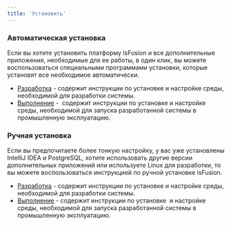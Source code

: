 ```yaml
---
title: 'Установить'
---
```


### Автоматическая установка

Если вы хотите установить платформу lsFusion и все дополнительные приложения, необходимые для ее работы, в один клик, вы можете воспользоваться специальными программами установки, которые установят все необходимое автоматически.

-   [Разработка](Разработка_авто.md) - содержит инструкции по установке и настройке среды, необходимой для разработки системы.
-   [Выполнение](Выполнение_авто.md) -  содержит инструкции по установке и настройке среды, необходимой для запуска разработанной системы в промышленную эксплуатацию.

### Ручная установка 

Если вы предпочитаете более тонкую настройку, у вас уже установлены IntelliJ IDEA и PostgreSQL, хотите использовать другие версии дополнительных приложений или используете Linux для разработки, то вы можете воспользоваться инструкцией по ручной установке lsFusion.

-   [Разработка](Разработка_ручная.md) - содержит инструкции по установке и настройке среды, необходимой для разработки системы.
-   [Выполнение](Выполнение_ручная.md) - содержит инструкции по установке  и настройке среды, необходимой для запуска разработанной системы в промышленную эксплуатацию.
